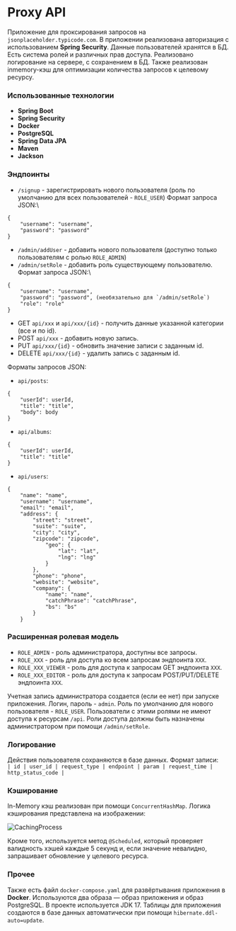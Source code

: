 # Proxy API

Приложение для проксирования запросов на `jsonplaceholder.typicode.com`.
В приложении реализована авторизация с использованием **Spring Security**. Данные пользователей хранятся в БД.
Есть система ролей и различных прав доступа. Реализовано логирование на сервере,
с сохранением в БД. Также реализован inmemory-кэш для оптимизации количества запросов к целевому
ресурсу.

### Использованные технологии
* **Spring Boot**
* **Spring Security**
* **Docker**
* **PostgreSQL**
* **Spring Data JPA**
* **Maven**
* **Jackson**

### Эндпоинты
* `/signup` - зарегистрировать нового пользователя (роль по умолчанию для всех пользователей - `ROLE_USER`)
Формат запроса JSON:\
```
{
    "username": "username",
    "password": "password"
}
```

* `/admin/addUser` - добавить нового пользователя (доступно только пользователям с ролью `ROLE_ADMIN`)
* `/admin/setRole` - добавить роль существующему пользователю.
Формат запроса JSON:\
```
{
    "username": "username",
    "password": "password", (необязательно для `/admin/setRole`)
    "role": "role"
}
```

* GET `api/xxx` и `api/xxx/{id}` - получить данные указанной категории (все и по id).
* POST `api/xxx` - добавить новую запись.
* PUT `api/xxx/{id}` - обновить значение записи с заданным id.
* DELETE `api/xxx/{id}` - удалить запись с заданным id.

Форматы запросов JSON:
* `api/posts`:
```
{
    "userId": userId,
    "title": "title",
    "body": body
}
```
* `api/albums`:
```
{
    "userId": userId,
    "title": "title"
}
```
* `api/users`:
```
{
    "name": "name",
    "username": "username",
    "email": "email",
    "address": {
        "street": "street",
        "suite": "suite",
        "city": "city",
        "zipcode": "zipcode",
            "geo": {
                "lat": "lat",
                "lng": "lng"
            }
        },
        "phone": "phone",
        "website": "website",
        "company": {
            "name": "name",
            "catchPhrase": "catchPhrase",
            "bs": "bs"
        }
    }
```

### Расширенная ролевая модель
* `ROLE_ADMIN` - роль администратора, доступны все запросы.
* `ROLE_XXX` - роль для доступа ко всем запросам эндпоинта `XXX`.
* `ROLE_XXX_VIEWER` - роль для доступа к запросам GET эндпоинта `XXX`.
* `ROLE_XXX_EDITOR` - роль для доступа к запросам POST/PUT/DELETE эндпоинта `XXX`.
    
Учетная запись администратора создается (если ее нет) при запуске приложения.
Логин, пароль - `admin`.
Роль по умолчанию для нового пользователя - `ROLE_USER`. Пользователи с этими ролями не
имеют доступа к ресурсам `/api`. Роли доступа должны быть назначены администратором
при помощи `/admin/setRole`.

### Логирование
Действия пользователя сохраняются в базе данных. Формат записи: \
`| id | user_id | request_type | endpoint | param | request_time | http_status_code |`

### Кэширование
In-Memory кэш реализован при помощи `ConcurrentHashMap`.
Логика кэширования представлена ​​на изображении:

![CachingProcess](https://github.com/tekassh1/VKCloud-Intership/assets/90504722/793da8fb-f477-4a27-a558-2627c74bb8af)

Кроме того, используется метод `@Scheduled`, который проверяет валидность хэшей
каждые 5 секунд и, если значение невалидно, запрашивает обновление у целевого ресурса.

### Прочее
Также есть файл `docker-compose.yaml` для развёртывания приложения в **Docker**. Используются два образа — образ приложения
и образ PostgreSQL. В проекте используется JDK 17. Таблицы для приложения создаются в базе данных автоматически при помощи
`hibernate.ddl-auto=update`.
